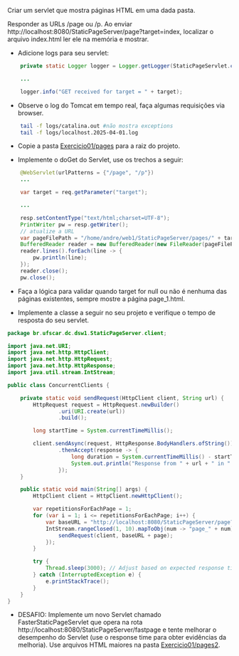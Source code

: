 Criar um servlet que mostra páginas HTML em uma dada pasta.

Responder as URLs /page ou /p. Ao enviar http://localhost:8080/StaticPageServer/page?target=index, localizar o arquivo index.html ler ele na memória e mostrar. 

- Adicione logs para seu servlet:

```java
    private static Logger logger = Logger.getLogger(StaticPageServlet.class.getName());

    ...

    logger.info("GET received for target = " + target);
```

- Observe o log do Tomcat em tempo real, faça algumas requisições via browser.

```sh
    tail -f logs/catalina.out #não mostra exceptions
    tail -f logs/localhost.2025-04-01.log
```

- Copie a pasta [Exercicio01/pages](Exercicio01/pages) para a raiz do projeto. 

- Implemente o doGet do Servlet, use os trechos a seguir:

```java
    @WebServlet(urlPatterns = {"/page", "/p"})
    ...

    var target = req.getParameter("target");

    ...

    resp.setContentType("text/html;charset=UTF-8");
    PrintWriter pw = resp.getWriter();
    // atualize a URL
    var pageFilePath = "/home/andre/web1/StaticPageServer/pages/" + target + ".html";
    BufferedReader reader = new BufferedReader(new FileReader(pageFilePath));
    reader.lines().forEach(line -> {
        pw.println(line);
    });
    reader.close();
    pw.close();

```

- Faça a lógica para validar quando target for null ou não é nenhuma das páginas existentes, sempre mostre a página page_1.html.

- Implemente a classe a seguir no seu projeto e verifique o tempo de resposta do seu servlet.

```java
package br.ufscar.dc.dsw1.StaticPageServer.client;

import java.net.URI;
import java.net.http.HttpClient;
import java.net.http.HttpRequest;
import java.net.http.HttpResponse;
import java.util.stream.IntStream;

public class ConcurrentClients {

    private static void sendRequest(HttpClient client, String url) {
        HttpRequest request = HttpRequest.newBuilder()
                .uri(URI.create(url))
                .build();

        long startTime = System.currentTimeMillis();

        client.sendAsync(request, HttpResponse.BodyHandlers.ofString())
                .thenAccept(response -> {
                    long duration = System.currentTimeMillis() - startTime;
                    System.out.println("Response from " + url + " in " + duration + " ms:\n" + response.body());
                });
    }

    public static void main(String[] args) {
        HttpClient client = HttpClient.newHttpClient();

        var repetitionsForEachPage = 1;
        for (var i = 1; i <= repetitionsForEachPage; i++) {
            var baseURL = "http://localhost:8080/StaticPageServer/page?target=";
            IntStream.rangeClosed(1, 10).mapToObj(num -> "page_" + num).parallel().forEach(page -> {
                sendRequest(client, baseURL + page);
            });
        }

        try {
            Thread.sleep(3000); // Adjust based on expected response time
        } catch (InterruptedException e) {
            e.printStackTrace();
        }
    }
}
```

- DESAFIO: Implemente um novo Servlet chamado FasterStaticPageServlet que opera na rota http://localhost:8080/StaticPageServer/fastpage e tente melhorar o desempenho do Servlet (use o response time para obter evidências da melhoria). Use arquivos HTML maiores na pasta [Exercicio01/pages2](Exercicio01/pages2). 